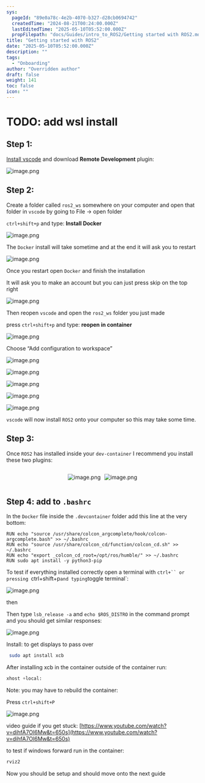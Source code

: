 ```yaml
---
sys:
  pageId: "89e0a78c-4e2b-4070-b327-d28cb0694742"
  createdTime: "2024-08-21T00:24:00.000Z"
  lastEditedTime: "2025-05-10T05:52:00.000Z"
  propFilepath: "docs/Guides/intro_to_ROS2/Getting started with ROS2.md"
title: "Getting started with ROS2"
date: "2025-05-10T05:52:00.000Z"
description: ""
tags:
  - "Onboarding"
author: "Overridden author"
draft: false
weight: 141
toc: false
icon: ""
---
```


# TODO: add wsl install

## Step 1:

[Install vscode](https://code.visualstudio.com/download) and download **Remote Development** plugin:

![image.png](https://prod-files-secure.s3.us-west-2.amazonaws.com/d518164a-d88e-44d1-a4ee-3adb3bd8bce0/efb52993-1881-4a40-b95e-6f020334f022/image.png?X-Amz-Algorithm=AWS4-HMAC-SHA256&X-Amz-Content-Sha256=UNSIGNED-PAYLOAD&X-Amz-Credential=ASIAZI2LB466Y4TYRVOL%2F20250523%2Fus-west-2%2Fs3%2Faws4_request&X-Amz-Date=20250523T022738Z&X-Amz-Expires=3600&X-Amz-Security-Token=IQoJb3JpZ2luX2VjECoaCXVzLXdlc3QtMiJGMEQCIBUh1lVtHO%2BO6EbuU15HCUQoPMwLY7XUqLrnAqDVOcYnAiAZd6BLErdRr4iYRGbNTw3CGYeoMPez9kO07DHlVOWhCiqIBAjj%2F%2F%2F%2F%2F%2F%2F%2F%2F%2F8BEAAaDDYzNzQyMzE4MzgwNSIMowSEtHdw5B3iXFA5KtwDLaBHwXWLhaEpEiQMBUgagqB%2BsvLdyX0Wi7Oh7XhVy5K7ECGoaFblL9hD1yAJfGND5C9ckDB8CaV2%2BnPb20Yt8l9IyolSOAJjaP84A%2F4dVbBz1kpY%2FZJVEUuFYb4d5q%2F%2BxVlcAHGhnXQGSCljVKDHNG%2FMoBQFQIxse%2BH25nDPZcb6epAo6pK4wLJ91kvsjtA0cOnhQxFwWUnyCMHQaGfTAxfQg6TsFT30r4udVSRowUGsIGWWZ5p6PUiE6ex3%2FjJ59AmbUsSOmPd0BlV7gX%2BLzN%2Fxe52AS6N6dxKjM%2BlzAUnEOahyB5svRXdrqcJllLWF692OshgYdlovRvCP5TUypMAEOwfdcM2aOAynGLMV1qyA%2BbVwGHh6cc5d5qMEECWKpn7%2BayPBI%2F6aCzlL3gD8k1K1UxHdvpFZuecmn%2Bob6aCRawgJo4FLZ%2BPt4bGJZ7jVIKqeEBipLZoXWebjtuX5NEmd7LVEOyRHRjwQ4a3%2FcW0S37u6SCY5iZMoDxphQCWrEZIDSrIMAmU%2F9mSpD9%2F4nwlawfdMpOIozKYn4t4TZ9HqZhUIT2HFCUIQN9E6FkNyMH6sGatvI%2FK1BlsYJSb1nV%2FlizoTH5j57pBYkIwhrd4yNXT4Zb50ppo45Dsw06e%2FwQY6pgE2rITxT8ftZfRIIYU6eWdsEcLsICeAS6QU5LWGGGZCB4NpjKEta0ggCBJuWEQYSrDEn21Jh9VNjYCp59tcMjEpQXjckq2yMHeCmFHfux2%2Fh8%2BBzOCdTSjuGOzioR597kGMt66b5DidnNTn5vZHFvUN95pp2HMg4wgb2%2FoxQJbBUc8rBqYZJQXhq7W4S8%2BaPUGKAuNjtwsSjEnbFbuApx%2FCK4XtBhHB&X-Amz-Signature=a742c1451bbd17ac5fa5f035c25c53ddc1f71421cc75623e3d8a5450aba1873b&X-Amz-SignedHeaders=host&x-id=GetObject)

## Step 2:

Create a folder called `ros2_ws` somewhere on your computer and open that folder in `vscode` by going to File → open folder 

`ctrl+shift+p` and type: **Install Docker**

![image.png](https://prod-files-secure.s3.us-west-2.amazonaws.com/d518164a-d88e-44d1-a4ee-3adb3bd8bce0/2269dc0e-1cd5-47ff-bceb-c04ad9b2eab0/image.png?X-Amz-Algorithm=AWS4-HMAC-SHA256&X-Amz-Content-Sha256=UNSIGNED-PAYLOAD&X-Amz-Credential=ASIAZI2LB466Y4TYRVOL%2F20250523%2Fus-west-2%2Fs3%2Faws4_request&X-Amz-Date=20250523T022738Z&X-Amz-Expires=3600&X-Amz-Security-Token=IQoJb3JpZ2luX2VjECoaCXVzLXdlc3QtMiJGMEQCIBUh1lVtHO%2BO6EbuU15HCUQoPMwLY7XUqLrnAqDVOcYnAiAZd6BLErdRr4iYRGbNTw3CGYeoMPez9kO07DHlVOWhCiqIBAjj%2F%2F%2F%2F%2F%2F%2F%2F%2F%2F8BEAAaDDYzNzQyMzE4MzgwNSIMowSEtHdw5B3iXFA5KtwDLaBHwXWLhaEpEiQMBUgagqB%2BsvLdyX0Wi7Oh7XhVy5K7ECGoaFblL9hD1yAJfGND5C9ckDB8CaV2%2BnPb20Yt8l9IyolSOAJjaP84A%2F4dVbBz1kpY%2FZJVEUuFYb4d5q%2F%2BxVlcAHGhnXQGSCljVKDHNG%2FMoBQFQIxse%2BH25nDPZcb6epAo6pK4wLJ91kvsjtA0cOnhQxFwWUnyCMHQaGfTAxfQg6TsFT30r4udVSRowUGsIGWWZ5p6PUiE6ex3%2FjJ59AmbUsSOmPd0BlV7gX%2BLzN%2Fxe52AS6N6dxKjM%2BlzAUnEOahyB5svRXdrqcJllLWF692OshgYdlovRvCP5TUypMAEOwfdcM2aOAynGLMV1qyA%2BbVwGHh6cc5d5qMEECWKpn7%2BayPBI%2F6aCzlL3gD8k1K1UxHdvpFZuecmn%2Bob6aCRawgJo4FLZ%2BPt4bGJZ7jVIKqeEBipLZoXWebjtuX5NEmd7LVEOyRHRjwQ4a3%2FcW0S37u6SCY5iZMoDxphQCWrEZIDSrIMAmU%2F9mSpD9%2F4nwlawfdMpOIozKYn4t4TZ9HqZhUIT2HFCUIQN9E6FkNyMH6sGatvI%2FK1BlsYJSb1nV%2FlizoTH5j57pBYkIwhrd4yNXT4Zb50ppo45Dsw06e%2FwQY6pgE2rITxT8ftZfRIIYU6eWdsEcLsICeAS6QU5LWGGGZCB4NpjKEta0ggCBJuWEQYSrDEn21Jh9VNjYCp59tcMjEpQXjckq2yMHeCmFHfux2%2Fh8%2BBzOCdTSjuGOzioR597kGMt66b5DidnNTn5vZHFvUN95pp2HMg4wgb2%2FoxQJbBUc8rBqYZJQXhq7W4S8%2BaPUGKAuNjtwsSjEnbFbuApx%2FCK4XtBhHB&X-Amz-Signature=027b75d3af9baae6be523168e2983c2f05b5b4b703ac7f0093b048d4ef21dffc&X-Amz-SignedHeaders=host&x-id=GetObject)

The `Docker` install will take sometime and at the end it will ask you to restart

![image.png](https://prod-files-secure.s3.us-west-2.amazonaws.com/d518164a-d88e-44d1-a4ee-3adb3bd8bce0/ed233f78-be33-4b1f-b89c-9c346c0e961e/image.png?X-Amz-Algorithm=AWS4-HMAC-SHA256&X-Amz-Content-Sha256=UNSIGNED-PAYLOAD&X-Amz-Credential=ASIAZI2LB466Y4TYRVOL%2F20250523%2Fus-west-2%2Fs3%2Faws4_request&X-Amz-Date=20250523T022738Z&X-Amz-Expires=3600&X-Amz-Security-Token=IQoJb3JpZ2luX2VjECoaCXVzLXdlc3QtMiJGMEQCIBUh1lVtHO%2BO6EbuU15HCUQoPMwLY7XUqLrnAqDVOcYnAiAZd6BLErdRr4iYRGbNTw3CGYeoMPez9kO07DHlVOWhCiqIBAjj%2F%2F%2F%2F%2F%2F%2F%2F%2F%2F8BEAAaDDYzNzQyMzE4MzgwNSIMowSEtHdw5B3iXFA5KtwDLaBHwXWLhaEpEiQMBUgagqB%2BsvLdyX0Wi7Oh7XhVy5K7ECGoaFblL9hD1yAJfGND5C9ckDB8CaV2%2BnPb20Yt8l9IyolSOAJjaP84A%2F4dVbBz1kpY%2FZJVEUuFYb4d5q%2F%2BxVlcAHGhnXQGSCljVKDHNG%2FMoBQFQIxse%2BH25nDPZcb6epAo6pK4wLJ91kvsjtA0cOnhQxFwWUnyCMHQaGfTAxfQg6TsFT30r4udVSRowUGsIGWWZ5p6PUiE6ex3%2FjJ59AmbUsSOmPd0BlV7gX%2BLzN%2Fxe52AS6N6dxKjM%2BlzAUnEOahyB5svRXdrqcJllLWF692OshgYdlovRvCP5TUypMAEOwfdcM2aOAynGLMV1qyA%2BbVwGHh6cc5d5qMEECWKpn7%2BayPBI%2F6aCzlL3gD8k1K1UxHdvpFZuecmn%2Bob6aCRawgJo4FLZ%2BPt4bGJZ7jVIKqeEBipLZoXWebjtuX5NEmd7LVEOyRHRjwQ4a3%2FcW0S37u6SCY5iZMoDxphQCWrEZIDSrIMAmU%2F9mSpD9%2F4nwlawfdMpOIozKYn4t4TZ9HqZhUIT2HFCUIQN9E6FkNyMH6sGatvI%2FK1BlsYJSb1nV%2FlizoTH5j57pBYkIwhrd4yNXT4Zb50ppo45Dsw06e%2FwQY6pgE2rITxT8ftZfRIIYU6eWdsEcLsICeAS6QU5LWGGGZCB4NpjKEta0ggCBJuWEQYSrDEn21Jh9VNjYCp59tcMjEpQXjckq2yMHeCmFHfux2%2Fh8%2BBzOCdTSjuGOzioR597kGMt66b5DidnNTn5vZHFvUN95pp2HMg4wgb2%2FoxQJbBUc8rBqYZJQXhq7W4S8%2BaPUGKAuNjtwsSjEnbFbuApx%2FCK4XtBhHB&X-Amz-Signature=8dc248d3be2950e0209d0b2dd48ad167db4a7c9dca4617040e32e3dc064c84c6&X-Amz-SignedHeaders=host&x-id=GetObject)

Once you restart open `Docker` and finish the installation

It will ask you to make an account but you can just press skip on the top right

![image.png](https://prod-files-secure.s3.us-west-2.amazonaws.com/d518164a-d88e-44d1-a4ee-3adb3bd8bce0/21010ad9-1659-4fd9-9f59-9932a09b2a3d/image.png?X-Amz-Algorithm=AWS4-HMAC-SHA256&X-Amz-Content-Sha256=UNSIGNED-PAYLOAD&X-Amz-Credential=ASIAZI2LB466Y4TYRVOL%2F20250523%2Fus-west-2%2Fs3%2Faws4_request&X-Amz-Date=20250523T022738Z&X-Amz-Expires=3600&X-Amz-Security-Token=IQoJb3JpZ2luX2VjECoaCXVzLXdlc3QtMiJGMEQCIBUh1lVtHO%2BO6EbuU15HCUQoPMwLY7XUqLrnAqDVOcYnAiAZd6BLErdRr4iYRGbNTw3CGYeoMPez9kO07DHlVOWhCiqIBAjj%2F%2F%2F%2F%2F%2F%2F%2F%2F%2F8BEAAaDDYzNzQyMzE4MzgwNSIMowSEtHdw5B3iXFA5KtwDLaBHwXWLhaEpEiQMBUgagqB%2BsvLdyX0Wi7Oh7XhVy5K7ECGoaFblL9hD1yAJfGND5C9ckDB8CaV2%2BnPb20Yt8l9IyolSOAJjaP84A%2F4dVbBz1kpY%2FZJVEUuFYb4d5q%2F%2BxVlcAHGhnXQGSCljVKDHNG%2FMoBQFQIxse%2BH25nDPZcb6epAo6pK4wLJ91kvsjtA0cOnhQxFwWUnyCMHQaGfTAxfQg6TsFT30r4udVSRowUGsIGWWZ5p6PUiE6ex3%2FjJ59AmbUsSOmPd0BlV7gX%2BLzN%2Fxe52AS6N6dxKjM%2BlzAUnEOahyB5svRXdrqcJllLWF692OshgYdlovRvCP5TUypMAEOwfdcM2aOAynGLMV1qyA%2BbVwGHh6cc5d5qMEECWKpn7%2BayPBI%2F6aCzlL3gD8k1K1UxHdvpFZuecmn%2Bob6aCRawgJo4FLZ%2BPt4bGJZ7jVIKqeEBipLZoXWebjtuX5NEmd7LVEOyRHRjwQ4a3%2FcW0S37u6SCY5iZMoDxphQCWrEZIDSrIMAmU%2F9mSpD9%2F4nwlawfdMpOIozKYn4t4TZ9HqZhUIT2HFCUIQN9E6FkNyMH6sGatvI%2FK1BlsYJSb1nV%2FlizoTH5j57pBYkIwhrd4yNXT4Zb50ppo45Dsw06e%2FwQY6pgE2rITxT8ftZfRIIYU6eWdsEcLsICeAS6QU5LWGGGZCB4NpjKEta0ggCBJuWEQYSrDEn21Jh9VNjYCp59tcMjEpQXjckq2yMHeCmFHfux2%2Fh8%2BBzOCdTSjuGOzioR597kGMt66b5DidnNTn5vZHFvUN95pp2HMg4wgb2%2FoxQJbBUc8rBqYZJQXhq7W4S8%2BaPUGKAuNjtwsSjEnbFbuApx%2FCK4XtBhHB&X-Amz-Signature=3ae8ff2862a2eda5d176bf0e4efc043ad93cc7956f9f84147037b4672156f280&X-Amz-SignedHeaders=host&x-id=GetObject)

Then reopen `vscode` and open the `ros2_ws` folder you just made

press `ctrl+shift+p` and type: **reopen in container**

![image.png](https://prod-files-secure.s3.us-west-2.amazonaws.com/d518164a-d88e-44d1-a4ee-3adb3bd8bce0/4e93b8c2-41ad-488c-8095-c74205196118/image.png?X-Amz-Algorithm=AWS4-HMAC-SHA256&X-Amz-Content-Sha256=UNSIGNED-PAYLOAD&X-Amz-Credential=ASIAZI2LB466Y4TYRVOL%2F20250523%2Fus-west-2%2Fs3%2Faws4_request&X-Amz-Date=20250523T022738Z&X-Amz-Expires=3600&X-Amz-Security-Token=IQoJb3JpZ2luX2VjECoaCXVzLXdlc3QtMiJGMEQCIBUh1lVtHO%2BO6EbuU15HCUQoPMwLY7XUqLrnAqDVOcYnAiAZd6BLErdRr4iYRGbNTw3CGYeoMPez9kO07DHlVOWhCiqIBAjj%2F%2F%2F%2F%2F%2F%2F%2F%2F%2F8BEAAaDDYzNzQyMzE4MzgwNSIMowSEtHdw5B3iXFA5KtwDLaBHwXWLhaEpEiQMBUgagqB%2BsvLdyX0Wi7Oh7XhVy5K7ECGoaFblL9hD1yAJfGND5C9ckDB8CaV2%2BnPb20Yt8l9IyolSOAJjaP84A%2F4dVbBz1kpY%2FZJVEUuFYb4d5q%2F%2BxVlcAHGhnXQGSCljVKDHNG%2FMoBQFQIxse%2BH25nDPZcb6epAo6pK4wLJ91kvsjtA0cOnhQxFwWUnyCMHQaGfTAxfQg6TsFT30r4udVSRowUGsIGWWZ5p6PUiE6ex3%2FjJ59AmbUsSOmPd0BlV7gX%2BLzN%2Fxe52AS6N6dxKjM%2BlzAUnEOahyB5svRXdrqcJllLWF692OshgYdlovRvCP5TUypMAEOwfdcM2aOAynGLMV1qyA%2BbVwGHh6cc5d5qMEECWKpn7%2BayPBI%2F6aCzlL3gD8k1K1UxHdvpFZuecmn%2Bob6aCRawgJo4FLZ%2BPt4bGJZ7jVIKqeEBipLZoXWebjtuX5NEmd7LVEOyRHRjwQ4a3%2FcW0S37u6SCY5iZMoDxphQCWrEZIDSrIMAmU%2F9mSpD9%2F4nwlawfdMpOIozKYn4t4TZ9HqZhUIT2HFCUIQN9E6FkNyMH6sGatvI%2FK1BlsYJSb1nV%2FlizoTH5j57pBYkIwhrd4yNXT4Zb50ppo45Dsw06e%2FwQY6pgE2rITxT8ftZfRIIYU6eWdsEcLsICeAS6QU5LWGGGZCB4NpjKEta0ggCBJuWEQYSrDEn21Jh9VNjYCp59tcMjEpQXjckq2yMHeCmFHfux2%2Fh8%2BBzOCdTSjuGOzioR597kGMt66b5DidnNTn5vZHFvUN95pp2HMg4wgb2%2FoxQJbBUc8rBqYZJQXhq7W4S8%2BaPUGKAuNjtwsSjEnbFbuApx%2FCK4XtBhHB&X-Amz-Signature=4d6ccaeb19dba709386809e83cfbe30bd334e5b9e33f7555606b07e1d99c02fc&X-Amz-SignedHeaders=host&x-id=GetObject)

Choose “Add configuration to workspace”

![image.png](https://prod-files-secure.s3.us-west-2.amazonaws.com/d518164a-d88e-44d1-a4ee-3adb3bd8bce0/9560b282-5060-4989-ba37-97e7b2c22476/image.png?X-Amz-Algorithm=AWS4-HMAC-SHA256&X-Amz-Content-Sha256=UNSIGNED-PAYLOAD&X-Amz-Credential=ASIAZI2LB466Y4TYRVOL%2F20250523%2Fus-west-2%2Fs3%2Faws4_request&X-Amz-Date=20250523T022738Z&X-Amz-Expires=3600&X-Amz-Security-Token=IQoJb3JpZ2luX2VjECoaCXVzLXdlc3QtMiJGMEQCIBUh1lVtHO%2BO6EbuU15HCUQoPMwLY7XUqLrnAqDVOcYnAiAZd6BLErdRr4iYRGbNTw3CGYeoMPez9kO07DHlVOWhCiqIBAjj%2F%2F%2F%2F%2F%2F%2F%2F%2F%2F8BEAAaDDYzNzQyMzE4MzgwNSIMowSEtHdw5B3iXFA5KtwDLaBHwXWLhaEpEiQMBUgagqB%2BsvLdyX0Wi7Oh7XhVy5K7ECGoaFblL9hD1yAJfGND5C9ckDB8CaV2%2BnPb20Yt8l9IyolSOAJjaP84A%2F4dVbBz1kpY%2FZJVEUuFYb4d5q%2F%2BxVlcAHGhnXQGSCljVKDHNG%2FMoBQFQIxse%2BH25nDPZcb6epAo6pK4wLJ91kvsjtA0cOnhQxFwWUnyCMHQaGfTAxfQg6TsFT30r4udVSRowUGsIGWWZ5p6PUiE6ex3%2FjJ59AmbUsSOmPd0BlV7gX%2BLzN%2Fxe52AS6N6dxKjM%2BlzAUnEOahyB5svRXdrqcJllLWF692OshgYdlovRvCP5TUypMAEOwfdcM2aOAynGLMV1qyA%2BbVwGHh6cc5d5qMEECWKpn7%2BayPBI%2F6aCzlL3gD8k1K1UxHdvpFZuecmn%2Bob6aCRawgJo4FLZ%2BPt4bGJZ7jVIKqeEBipLZoXWebjtuX5NEmd7LVEOyRHRjwQ4a3%2FcW0S37u6SCY5iZMoDxphQCWrEZIDSrIMAmU%2F9mSpD9%2F4nwlawfdMpOIozKYn4t4TZ9HqZhUIT2HFCUIQN9E6FkNyMH6sGatvI%2FK1BlsYJSb1nV%2FlizoTH5j57pBYkIwhrd4yNXT4Zb50ppo45Dsw06e%2FwQY6pgE2rITxT8ftZfRIIYU6eWdsEcLsICeAS6QU5LWGGGZCB4NpjKEta0ggCBJuWEQYSrDEn21Jh9VNjYCp59tcMjEpQXjckq2yMHeCmFHfux2%2Fh8%2BBzOCdTSjuGOzioR597kGMt66b5DidnNTn5vZHFvUN95pp2HMg4wgb2%2FoxQJbBUc8rBqYZJQXhq7W4S8%2BaPUGKAuNjtwsSjEnbFbuApx%2FCK4XtBhHB&X-Amz-Signature=fbc3017a1192f1edafd334de841933766239e4d48f08b93e073ede8baed2e349&X-Amz-SignedHeaders=host&x-id=GetObject)

![image.png](https://prod-files-secure.s3.us-west-2.amazonaws.com/d518164a-d88e-44d1-a4ee-3adb3bd8bce0/2ee63f81-886b-48e8-a553-dc6e5eac99e4/image.png?X-Amz-Algorithm=AWS4-HMAC-SHA256&X-Amz-Content-Sha256=UNSIGNED-PAYLOAD&X-Amz-Credential=ASIAZI2LB466Y4TYRVOL%2F20250523%2Fus-west-2%2Fs3%2Faws4_request&X-Amz-Date=20250523T022738Z&X-Amz-Expires=3600&X-Amz-Security-Token=IQoJb3JpZ2luX2VjECoaCXVzLXdlc3QtMiJGMEQCIBUh1lVtHO%2BO6EbuU15HCUQoPMwLY7XUqLrnAqDVOcYnAiAZd6BLErdRr4iYRGbNTw3CGYeoMPez9kO07DHlVOWhCiqIBAjj%2F%2F%2F%2F%2F%2F%2F%2F%2F%2F8BEAAaDDYzNzQyMzE4MzgwNSIMowSEtHdw5B3iXFA5KtwDLaBHwXWLhaEpEiQMBUgagqB%2BsvLdyX0Wi7Oh7XhVy5K7ECGoaFblL9hD1yAJfGND5C9ckDB8CaV2%2BnPb20Yt8l9IyolSOAJjaP84A%2F4dVbBz1kpY%2FZJVEUuFYb4d5q%2F%2BxVlcAHGhnXQGSCljVKDHNG%2FMoBQFQIxse%2BH25nDPZcb6epAo6pK4wLJ91kvsjtA0cOnhQxFwWUnyCMHQaGfTAxfQg6TsFT30r4udVSRowUGsIGWWZ5p6PUiE6ex3%2FjJ59AmbUsSOmPd0BlV7gX%2BLzN%2Fxe52AS6N6dxKjM%2BlzAUnEOahyB5svRXdrqcJllLWF692OshgYdlovRvCP5TUypMAEOwfdcM2aOAynGLMV1qyA%2BbVwGHh6cc5d5qMEECWKpn7%2BayPBI%2F6aCzlL3gD8k1K1UxHdvpFZuecmn%2Bob6aCRawgJo4FLZ%2BPt4bGJZ7jVIKqeEBipLZoXWebjtuX5NEmd7LVEOyRHRjwQ4a3%2FcW0S37u6SCY5iZMoDxphQCWrEZIDSrIMAmU%2F9mSpD9%2F4nwlawfdMpOIozKYn4t4TZ9HqZhUIT2HFCUIQN9E6FkNyMH6sGatvI%2FK1BlsYJSb1nV%2FlizoTH5j57pBYkIwhrd4yNXT4Zb50ppo45Dsw06e%2FwQY6pgE2rITxT8ftZfRIIYU6eWdsEcLsICeAS6QU5LWGGGZCB4NpjKEta0ggCBJuWEQYSrDEn21Jh9VNjYCp59tcMjEpQXjckq2yMHeCmFHfux2%2Fh8%2BBzOCdTSjuGOzioR597kGMt66b5DidnNTn5vZHFvUN95pp2HMg4wgb2%2FoxQJbBUc8rBqYZJQXhq7W4S8%2BaPUGKAuNjtwsSjEnbFbuApx%2FCK4XtBhHB&X-Amz-Signature=e04e5e8a04e4cb8a99955db3defcba035f618312fec44690c7c045cfa7b3baab&X-Amz-SignedHeaders=host&x-id=GetObject)

![image.png](https://prod-files-secure.s3.us-west-2.amazonaws.com/d518164a-d88e-44d1-a4ee-3adb3bd8bce0/ae1580b2-b048-407e-aed9-b584224a7a04/image.png?X-Amz-Algorithm=AWS4-HMAC-SHA256&X-Amz-Content-Sha256=UNSIGNED-PAYLOAD&X-Amz-Credential=ASIAZI2LB466Y4TYRVOL%2F20250523%2Fus-west-2%2Fs3%2Faws4_request&X-Amz-Date=20250523T022738Z&X-Amz-Expires=3600&X-Amz-Security-Token=IQoJb3JpZ2luX2VjECoaCXVzLXdlc3QtMiJGMEQCIBUh1lVtHO%2BO6EbuU15HCUQoPMwLY7XUqLrnAqDVOcYnAiAZd6BLErdRr4iYRGbNTw3CGYeoMPez9kO07DHlVOWhCiqIBAjj%2F%2F%2F%2F%2F%2F%2F%2F%2F%2F8BEAAaDDYzNzQyMzE4MzgwNSIMowSEtHdw5B3iXFA5KtwDLaBHwXWLhaEpEiQMBUgagqB%2BsvLdyX0Wi7Oh7XhVy5K7ECGoaFblL9hD1yAJfGND5C9ckDB8CaV2%2BnPb20Yt8l9IyolSOAJjaP84A%2F4dVbBz1kpY%2FZJVEUuFYb4d5q%2F%2BxVlcAHGhnXQGSCljVKDHNG%2FMoBQFQIxse%2BH25nDPZcb6epAo6pK4wLJ91kvsjtA0cOnhQxFwWUnyCMHQaGfTAxfQg6TsFT30r4udVSRowUGsIGWWZ5p6PUiE6ex3%2FjJ59AmbUsSOmPd0BlV7gX%2BLzN%2Fxe52AS6N6dxKjM%2BlzAUnEOahyB5svRXdrqcJllLWF692OshgYdlovRvCP5TUypMAEOwfdcM2aOAynGLMV1qyA%2BbVwGHh6cc5d5qMEECWKpn7%2BayPBI%2F6aCzlL3gD8k1K1UxHdvpFZuecmn%2Bob6aCRawgJo4FLZ%2BPt4bGJZ7jVIKqeEBipLZoXWebjtuX5NEmd7LVEOyRHRjwQ4a3%2FcW0S37u6SCY5iZMoDxphQCWrEZIDSrIMAmU%2F9mSpD9%2F4nwlawfdMpOIozKYn4t4TZ9HqZhUIT2HFCUIQN9E6FkNyMH6sGatvI%2FK1BlsYJSb1nV%2FlizoTH5j57pBYkIwhrd4yNXT4Zb50ppo45Dsw06e%2FwQY6pgE2rITxT8ftZfRIIYU6eWdsEcLsICeAS6QU5LWGGGZCB4NpjKEta0ggCBJuWEQYSrDEn21Jh9VNjYCp59tcMjEpQXjckq2yMHeCmFHfux2%2Fh8%2BBzOCdTSjuGOzioR597kGMt66b5DidnNTn5vZHFvUN95pp2HMg4wgb2%2FoxQJbBUc8rBqYZJQXhq7W4S8%2BaPUGKAuNjtwsSjEnbFbuApx%2FCK4XtBhHB&X-Amz-Signature=3f8b770d007cd61eeae0dd353246094df0799d38b2673236920db2e6d1319425&X-Amz-SignedHeaders=host&x-id=GetObject)

![image.png](https://prod-files-secure.s3.us-west-2.amazonaws.com/d518164a-d88e-44d1-a4ee-3adb3bd8bce0/53255b28-f75e-430f-b9e3-c0ac8577e42b/image.png?X-Amz-Algorithm=AWS4-HMAC-SHA256&X-Amz-Content-Sha256=UNSIGNED-PAYLOAD&X-Amz-Credential=ASIAZI2LB466Y4TYRVOL%2F20250523%2Fus-west-2%2Fs3%2Faws4_request&X-Amz-Date=20250523T022738Z&X-Amz-Expires=3600&X-Amz-Security-Token=IQoJb3JpZ2luX2VjECoaCXVzLXdlc3QtMiJGMEQCIBUh1lVtHO%2BO6EbuU15HCUQoPMwLY7XUqLrnAqDVOcYnAiAZd6BLErdRr4iYRGbNTw3CGYeoMPez9kO07DHlVOWhCiqIBAjj%2F%2F%2F%2F%2F%2F%2F%2F%2F%2F8BEAAaDDYzNzQyMzE4MzgwNSIMowSEtHdw5B3iXFA5KtwDLaBHwXWLhaEpEiQMBUgagqB%2BsvLdyX0Wi7Oh7XhVy5K7ECGoaFblL9hD1yAJfGND5C9ckDB8CaV2%2BnPb20Yt8l9IyolSOAJjaP84A%2F4dVbBz1kpY%2FZJVEUuFYb4d5q%2F%2BxVlcAHGhnXQGSCljVKDHNG%2FMoBQFQIxse%2BH25nDPZcb6epAo6pK4wLJ91kvsjtA0cOnhQxFwWUnyCMHQaGfTAxfQg6TsFT30r4udVSRowUGsIGWWZ5p6PUiE6ex3%2FjJ59AmbUsSOmPd0BlV7gX%2BLzN%2Fxe52AS6N6dxKjM%2BlzAUnEOahyB5svRXdrqcJllLWF692OshgYdlovRvCP5TUypMAEOwfdcM2aOAynGLMV1qyA%2BbVwGHh6cc5d5qMEECWKpn7%2BayPBI%2F6aCzlL3gD8k1K1UxHdvpFZuecmn%2Bob6aCRawgJo4FLZ%2BPt4bGJZ7jVIKqeEBipLZoXWebjtuX5NEmd7LVEOyRHRjwQ4a3%2FcW0S37u6SCY5iZMoDxphQCWrEZIDSrIMAmU%2F9mSpD9%2F4nwlawfdMpOIozKYn4t4TZ9HqZhUIT2HFCUIQN9E6FkNyMH6sGatvI%2FK1BlsYJSb1nV%2FlizoTH5j57pBYkIwhrd4yNXT4Zb50ppo45Dsw06e%2FwQY6pgE2rITxT8ftZfRIIYU6eWdsEcLsICeAS6QU5LWGGGZCB4NpjKEta0ggCBJuWEQYSrDEn21Jh9VNjYCp59tcMjEpQXjckq2yMHeCmFHfux2%2Fh8%2BBzOCdTSjuGOzioR597kGMt66b5DidnNTn5vZHFvUN95pp2HMg4wgb2%2FoxQJbBUc8rBqYZJQXhq7W4S8%2BaPUGKAuNjtwsSjEnbFbuApx%2FCK4XtBhHB&X-Amz-Signature=19352b011b3e10704543e45b420287aa06f2beeab9010894d5b0ce9d63ea8480&X-Amz-SignedHeaders=host&x-id=GetObject)

![image.png](https://prod-files-secure.s3.us-west-2.amazonaws.com/d518164a-d88e-44d1-a4ee-3adb3bd8bce0/7c562767-5af9-4ffb-97d1-327bcdf4ee00/image.png?X-Amz-Algorithm=AWS4-HMAC-SHA256&X-Amz-Content-Sha256=UNSIGNED-PAYLOAD&X-Amz-Credential=ASIAZI2LB466Y4TYRVOL%2F20250523%2Fus-west-2%2Fs3%2Faws4_request&X-Amz-Date=20250523T022738Z&X-Amz-Expires=3600&X-Amz-Security-Token=IQoJb3JpZ2luX2VjECoaCXVzLXdlc3QtMiJGMEQCIBUh1lVtHO%2BO6EbuU15HCUQoPMwLY7XUqLrnAqDVOcYnAiAZd6BLErdRr4iYRGbNTw3CGYeoMPez9kO07DHlVOWhCiqIBAjj%2F%2F%2F%2F%2F%2F%2F%2F%2F%2F8BEAAaDDYzNzQyMzE4MzgwNSIMowSEtHdw5B3iXFA5KtwDLaBHwXWLhaEpEiQMBUgagqB%2BsvLdyX0Wi7Oh7XhVy5K7ECGoaFblL9hD1yAJfGND5C9ckDB8CaV2%2BnPb20Yt8l9IyolSOAJjaP84A%2F4dVbBz1kpY%2FZJVEUuFYb4d5q%2F%2BxVlcAHGhnXQGSCljVKDHNG%2FMoBQFQIxse%2BH25nDPZcb6epAo6pK4wLJ91kvsjtA0cOnhQxFwWUnyCMHQaGfTAxfQg6TsFT30r4udVSRowUGsIGWWZ5p6PUiE6ex3%2FjJ59AmbUsSOmPd0BlV7gX%2BLzN%2Fxe52AS6N6dxKjM%2BlzAUnEOahyB5svRXdrqcJllLWF692OshgYdlovRvCP5TUypMAEOwfdcM2aOAynGLMV1qyA%2BbVwGHh6cc5d5qMEECWKpn7%2BayPBI%2F6aCzlL3gD8k1K1UxHdvpFZuecmn%2Bob6aCRawgJo4FLZ%2BPt4bGJZ7jVIKqeEBipLZoXWebjtuX5NEmd7LVEOyRHRjwQ4a3%2FcW0S37u6SCY5iZMoDxphQCWrEZIDSrIMAmU%2F9mSpD9%2F4nwlawfdMpOIozKYn4t4TZ9HqZhUIT2HFCUIQN9E6FkNyMH6sGatvI%2FK1BlsYJSb1nV%2FlizoTH5j57pBYkIwhrd4yNXT4Zb50ppo45Dsw06e%2FwQY6pgE2rITxT8ftZfRIIYU6eWdsEcLsICeAS6QU5LWGGGZCB4NpjKEta0ggCBJuWEQYSrDEn21Jh9VNjYCp59tcMjEpQXjckq2yMHeCmFHfux2%2Fh8%2BBzOCdTSjuGOzioR597kGMt66b5DidnNTn5vZHFvUN95pp2HMg4wgb2%2FoxQJbBUc8rBqYZJQXhq7W4S8%2BaPUGKAuNjtwsSjEnbFbuApx%2FCK4XtBhHB&X-Amz-Signature=997088eb042d55f1a4563cf80e35ae6671c171d57b5321bdb43689d03888d3e1&X-Amz-SignedHeaders=host&x-id=GetObject)

`vscode` will now install `ROS2` onto your computer so this may take some time.

## Step 3:

Once `ROS2` has installed inside your `dev-container` I recommend you install these two plugins:

<div style="display: flex;flex-direction: row; column-gap:10px; max-width: 630px;justify-content: center;">
<div>

![image.png](https://prod-files-secure.s3.us-west-2.amazonaws.com/d518164a-d88e-44d1-a4ee-3adb3bd8bce0/3fc3d550-5a54-4ba1-ba6b-faa01cdb7369/image.png?X-Amz-Algorithm=AWS4-HMAC-SHA256&X-Amz-Content-Sha256=UNSIGNED-PAYLOAD&X-Amz-Credential=ASIAZI2LB4662D6DWXL2%2F20250523%2Fus-west-2%2Fs3%2Faws4_request&X-Amz-Date=20250523T022742Z&X-Amz-Expires=3600&X-Amz-Security-Token=IQoJb3JpZ2luX2VjECoaCXVzLXdlc3QtMiJIMEYCIQDnfcoLmguAqXPjFfTzdxMNFWMSFL8N8bGtdM%2BjqOulPgIhAJDQM69kIhsHkFoagTUjXwFmPdJchmjGaCpkcBPnAL7LKogECOP%2F%2F%2F%2F%2F%2F%2F%2F%2F%2FwEQABoMNjM3NDIzMTgzODA1IgyYMWRd4e47665GYdoq3AMgUVEVSJXbbygBvSKjJQTtSRRmvGYJ06HJrDmpFk7Vv2Ca%2FluCttnY%2FY8BJ1MXqEZ7JNESyU9jauu61WuhWoJcIn12B%2BEEmkwHUtlkMPbmZvFKpaefx0fl8ZsH%2BgF6jzORMmJ3AK9UUvHWZPmabP6G9fBn9X0kaeFoitq4xwFFGA5%2F5eRtYoklUBZqz74NLgnR73LNZaJzlwQWdgUlqwHhvU6Fh81i8d2YY64BVobHdxROUJp9ZNg7TvEAV7LfuLUpcqCEBIVw1FNThpSwJtBT4ePosgKZkNYXcdzDkWRbbHxhNVtoR3eqdpURysuUwk%2BV217pLoXgoDOrzOPhMm17h2ojZgEgDPJhgWcZGKRWbWoXxuPNVZMGrD5ZlXe7qWYOI0CrhkfxIdgW%2FXktIIV0zug%2BwcMITMRNy4MQj6ByYAZuFsP15XQSpRrSwaYnoG6MSTfBAM5qcnaLW3A7pkpZGm3ccHWrPK%2FqOzTabg8pYd%2FaWoGi4IAi5r8rcOzEaCTt5hx5ohE%2BnCVIGnySKmlzd4cBwf4oOV60SdthbWT%2BktxBa9UfvXHGcdorcX971xA4nKL%2BRHorPPCKg2SVG3KvGL6eFcvw%2FPHYyGGQ6Zvdfdc9iBaEFgyHyae1KTD7p7%2FBBjqkAXomhy8BN5W%2B3sNjJTmlx%2FkTDyxIhc4llMCJUjb%2Blfr82Tsgsgt%2FUKZycy9DpSsMU%2Faf%2BePU0ODRZ%2FWO9JuQjICvIEYEU3G8rQg%2Bt%2BiPdvasGZ%2FYPJa%2FFaUWckZGSTwkeDzvBFxDJpAhi6YFVVPnz2ozNittHkTWMSeqPJ7GG4MEFYMK7JalzyvAoXKh076BFO3Nyrh6gBFLR0yeJgsk0LtT%2FQ0H&X-Amz-Signature=c07d38f9e121fbada7e1431e2c024924b8ca1aeb728ec5ef3921d8e1940fec6b&X-Amz-SignedHeaders=host&x-id=GetObject)

</div>
<div>

![image.png](https://prod-files-secure.s3.us-west-2.amazonaws.com/d518164a-d88e-44d1-a4ee-3adb3bd8bce0/d994cc66-13c2-4093-a5a3-f84cf4601a82/image.png?X-Amz-Algorithm=AWS4-HMAC-SHA256&X-Amz-Content-Sha256=UNSIGNED-PAYLOAD&X-Amz-Credential=ASIAZI2LB466YEHMJUMQ%2F20250523%2Fus-west-2%2Fs3%2Faws4_request&X-Amz-Date=20250523T022742Z&X-Amz-Expires=3600&X-Amz-Security-Token=IQoJb3JpZ2luX2VjECoaCXVzLXdlc3QtMiJHMEUCIQDy4zyMVdWvqHYquk7EYc%2BbzR1RlRKEhQ0gWkvcAzRLPwIgJv2cIJjgvA%2BpffWJNrtKTCjMWkH4DJz5vCJCTG%2BQS8AqiAQI4%2F%2F%2F%2F%2F%2F%2F%2F%2F%2F%2FARAAGgw2Mzc0MjMxODM4MDUiDHW9oEOy8PTgith0lircAy4%2B82lY38ZoD1pDQ8uVBSkWgN7ScaIwOxWh0Rd7kgbIVWhQNSFVH34uSjbBN7kymn3p5C7CLlny35P2pxhEwcJTxSFloef8RQhy%2B1puPReDOPTexiJIdpU44dzEVUfI47SIwp5szzrKbWE%2By8KR0LIECUdQNqSfEaGuhMMhlFZlzkBKdaDW0x1U9Knrdum7NzIWSRYDMQJV2%2FLIaSy7csFMnhtayropf8UoCH5F3PAXFFkYKxWUrPY%2BS%2B6s%2F16pPVAII9Ig4MjvdvrBYZvGxjhSRZsF2P83oI%2BMxGGUQYwgtjpDUFkTK%2F2g%2F3aCpIp%2FlhnQDQcJQHVKMDuQm%2BOofI7wj%2F8z9wJNF7W5%2Fr%2BwRkJ3GPsp2zbHBmegZ%2BtUJD1UsFUBq6EY6e6d9KU2eyqVz3IaOOchvDE8YWi1V8y8hImrbAW96fmOm6nMOnZa2wFcs725tEuxmsga7GUNNQqCWxHqdeB8XThQgFxTLT7%2BMqbKgmPlwZwX0s6%2F5BqWR32vSBpGiVQsHbFOWSkVU5el9V71I0W%2BmYvlXZc4qzIKQr4J45TZ5hvbiV0zFV7yYgVJHGAubdSebVn6tN6ZldIlkwlEpZKO9uHz3%2BoxS3WULtAmo7zAB2VYnKzIQ%2FPLML%2Bnv8EGOqUBArLo250H%2Fn1ya5l8A5Ssto%2F7hXkOQq75zT1vUvPcacwuaiM3a%2FOaBPfupLe%2BSXmN80A7TEXmGnNtQeeiQsD0xJAVCAv1H2CokFTqCrIpON5RgA7f0SLBHXsig90jltIJ1pJX3mUwl5bJzb4jMRZ6hMbyv0lYy0zmBHgYT17L%2BX6zPFxj%2BS8OUZOaJgz90uBXwgJ5Lm4iV%2Ff%2FteECj9obofK1XePr&X-Amz-Signature=9b1b1bd1b430163f1f7cae7d0b11cb960fedb955f4c7b8ec7f133f654b2acb78&X-Amz-SignedHeaders=host&x-id=GetObject)

</div>
</div>

## Step 4: add to `.bashrc`

In the `Docker` file inside the `.devcontainer` folder add this line at the very bottom: 

```docker
RUN echo "source /usr/share/colcon_argcomplete/hook/colcon-argcomplete.bash" >> ~/.bashrc
RUN echo "source /usr/share/colcon_cd/function/colcon_cd.sh" >> ~/.bashrc
RUN echo "export _colcon_cd_root=/opt/ros/humble/" >> ~/.bashrc
RUN sudo apt install -y python3-pip 
```

To test if everything installed correctly open a terminal with `ctrl+`` or pressing `ctrl+shift+p` and typing `toggle terminal`:

![image.png](https://prod-files-secure.s3.us-west-2.amazonaws.com/d518164a-d88e-44d1-a4ee-3adb3bd8bce0/6a4943d8-b04e-4c02-9a58-775f3384d1a5/image.png?X-Amz-Algorithm=AWS4-HMAC-SHA256&X-Amz-Content-Sha256=UNSIGNED-PAYLOAD&X-Amz-Credential=ASIAZI2LB466Y4TYRVOL%2F20250523%2Fus-west-2%2Fs3%2Faws4_request&X-Amz-Date=20250523T022738Z&X-Amz-Expires=3600&X-Amz-Security-Token=IQoJb3JpZ2luX2VjECoaCXVzLXdlc3QtMiJGMEQCIBUh1lVtHO%2BO6EbuU15HCUQoPMwLY7XUqLrnAqDVOcYnAiAZd6BLErdRr4iYRGbNTw3CGYeoMPez9kO07DHlVOWhCiqIBAjj%2F%2F%2F%2F%2F%2F%2F%2F%2F%2F8BEAAaDDYzNzQyMzE4MzgwNSIMowSEtHdw5B3iXFA5KtwDLaBHwXWLhaEpEiQMBUgagqB%2BsvLdyX0Wi7Oh7XhVy5K7ECGoaFblL9hD1yAJfGND5C9ckDB8CaV2%2BnPb20Yt8l9IyolSOAJjaP84A%2F4dVbBz1kpY%2FZJVEUuFYb4d5q%2F%2BxVlcAHGhnXQGSCljVKDHNG%2FMoBQFQIxse%2BH25nDPZcb6epAo6pK4wLJ91kvsjtA0cOnhQxFwWUnyCMHQaGfTAxfQg6TsFT30r4udVSRowUGsIGWWZ5p6PUiE6ex3%2FjJ59AmbUsSOmPd0BlV7gX%2BLzN%2Fxe52AS6N6dxKjM%2BlzAUnEOahyB5svRXdrqcJllLWF692OshgYdlovRvCP5TUypMAEOwfdcM2aOAynGLMV1qyA%2BbVwGHh6cc5d5qMEECWKpn7%2BayPBI%2F6aCzlL3gD8k1K1UxHdvpFZuecmn%2Bob6aCRawgJo4FLZ%2BPt4bGJZ7jVIKqeEBipLZoXWebjtuX5NEmd7LVEOyRHRjwQ4a3%2FcW0S37u6SCY5iZMoDxphQCWrEZIDSrIMAmU%2F9mSpD9%2F4nwlawfdMpOIozKYn4t4TZ9HqZhUIT2HFCUIQN9E6FkNyMH6sGatvI%2FK1BlsYJSb1nV%2FlizoTH5j57pBYkIwhrd4yNXT4Zb50ppo45Dsw06e%2FwQY6pgE2rITxT8ftZfRIIYU6eWdsEcLsICeAS6QU5LWGGGZCB4NpjKEta0ggCBJuWEQYSrDEn21Jh9VNjYCp59tcMjEpQXjckq2yMHeCmFHfux2%2Fh8%2BBzOCdTSjuGOzioR597kGMt66b5DidnNTn5vZHFvUN95pp2HMg4wgb2%2FoxQJbBUc8rBqYZJQXhq7W4S8%2BaPUGKAuNjtwsSjEnbFbuApx%2FCK4XtBhHB&X-Amz-Signature=e12dbd1b2a40e271b7214c6b7efd888e32e1c86b29f0e1fed8398f7937fe5fa3&X-Amz-SignedHeaders=host&x-id=GetObject)

then 

Then type `lsb_release -a` and `echo $ROS_DISTRO` in the command prompt and you should get similar responses:

![image.png](https://prod-files-secure.s3.us-west-2.amazonaws.com/d518164a-d88e-44d1-a4ee-3adb3bd8bce0/3e635dec-a805-4e85-8b9e-d000e5b71a4e/image.png?X-Amz-Algorithm=AWS4-HMAC-SHA256&X-Amz-Content-Sha256=UNSIGNED-PAYLOAD&X-Amz-Credential=ASIAZI2LB466Y4TYRVOL%2F20250523%2Fus-west-2%2Fs3%2Faws4_request&X-Amz-Date=20250523T022738Z&X-Amz-Expires=3600&X-Amz-Security-Token=IQoJb3JpZ2luX2VjECoaCXVzLXdlc3QtMiJGMEQCIBUh1lVtHO%2BO6EbuU15HCUQoPMwLY7XUqLrnAqDVOcYnAiAZd6BLErdRr4iYRGbNTw3CGYeoMPez9kO07DHlVOWhCiqIBAjj%2F%2F%2F%2F%2F%2F%2F%2F%2F%2F8BEAAaDDYzNzQyMzE4MzgwNSIMowSEtHdw5B3iXFA5KtwDLaBHwXWLhaEpEiQMBUgagqB%2BsvLdyX0Wi7Oh7XhVy5K7ECGoaFblL9hD1yAJfGND5C9ckDB8CaV2%2BnPb20Yt8l9IyolSOAJjaP84A%2F4dVbBz1kpY%2FZJVEUuFYb4d5q%2F%2BxVlcAHGhnXQGSCljVKDHNG%2FMoBQFQIxse%2BH25nDPZcb6epAo6pK4wLJ91kvsjtA0cOnhQxFwWUnyCMHQaGfTAxfQg6TsFT30r4udVSRowUGsIGWWZ5p6PUiE6ex3%2FjJ59AmbUsSOmPd0BlV7gX%2BLzN%2Fxe52AS6N6dxKjM%2BlzAUnEOahyB5svRXdrqcJllLWF692OshgYdlovRvCP5TUypMAEOwfdcM2aOAynGLMV1qyA%2BbVwGHh6cc5d5qMEECWKpn7%2BayPBI%2F6aCzlL3gD8k1K1UxHdvpFZuecmn%2Bob6aCRawgJo4FLZ%2BPt4bGJZ7jVIKqeEBipLZoXWebjtuX5NEmd7LVEOyRHRjwQ4a3%2FcW0S37u6SCY5iZMoDxphQCWrEZIDSrIMAmU%2F9mSpD9%2F4nwlawfdMpOIozKYn4t4TZ9HqZhUIT2HFCUIQN9E6FkNyMH6sGatvI%2FK1BlsYJSb1nV%2FlizoTH5j57pBYkIwhrd4yNXT4Zb50ppo45Dsw06e%2FwQY6pgE2rITxT8ftZfRIIYU6eWdsEcLsICeAS6QU5LWGGGZCB4NpjKEta0ggCBJuWEQYSrDEn21Jh9VNjYCp59tcMjEpQXjckq2yMHeCmFHfux2%2Fh8%2BBzOCdTSjuGOzioR597kGMt66b5DidnNTn5vZHFvUN95pp2HMg4wgb2%2FoxQJbBUc8rBqYZJQXhq7W4S8%2BaPUGKAuNjtwsSjEnbFbuApx%2FCK4XtBhHB&X-Amz-Signature=54fd6ffcaecbb598958c1d7e5e0003e586a41b91fa0c94571b811ebf511a79f2&X-Amz-SignedHeaders=host&x-id=GetObject)

Install:  to get displays to pass over

```bash
 sudo apt install xcb
```

After installing xcb in the container outside of the container run:

```python
xhost +local:
```

Note: you may have to rebuild the container:

Press `ctrl+shift+P`

![image.png](https://prod-files-secure.s3.us-west-2.amazonaws.com/d518164a-d88e-44d1-a4ee-3adb3bd8bce0/6c2be660-2618-4c38-9c26-53554f7a0b7b/image.png?X-Amz-Algorithm=AWS4-HMAC-SHA256&X-Amz-Content-Sha256=UNSIGNED-PAYLOAD&X-Amz-Credential=ASIAZI2LB466Y4TYRVOL%2F20250523%2Fus-west-2%2Fs3%2Faws4_request&X-Amz-Date=20250523T022738Z&X-Amz-Expires=3600&X-Amz-Security-Token=IQoJb3JpZ2luX2VjECoaCXVzLXdlc3QtMiJGMEQCIBUh1lVtHO%2BO6EbuU15HCUQoPMwLY7XUqLrnAqDVOcYnAiAZd6BLErdRr4iYRGbNTw3CGYeoMPez9kO07DHlVOWhCiqIBAjj%2F%2F%2F%2F%2F%2F%2F%2F%2F%2F8BEAAaDDYzNzQyMzE4MzgwNSIMowSEtHdw5B3iXFA5KtwDLaBHwXWLhaEpEiQMBUgagqB%2BsvLdyX0Wi7Oh7XhVy5K7ECGoaFblL9hD1yAJfGND5C9ckDB8CaV2%2BnPb20Yt8l9IyolSOAJjaP84A%2F4dVbBz1kpY%2FZJVEUuFYb4d5q%2F%2BxVlcAHGhnXQGSCljVKDHNG%2FMoBQFQIxse%2BH25nDPZcb6epAo6pK4wLJ91kvsjtA0cOnhQxFwWUnyCMHQaGfTAxfQg6TsFT30r4udVSRowUGsIGWWZ5p6PUiE6ex3%2FjJ59AmbUsSOmPd0BlV7gX%2BLzN%2Fxe52AS6N6dxKjM%2BlzAUnEOahyB5svRXdrqcJllLWF692OshgYdlovRvCP5TUypMAEOwfdcM2aOAynGLMV1qyA%2BbVwGHh6cc5d5qMEECWKpn7%2BayPBI%2F6aCzlL3gD8k1K1UxHdvpFZuecmn%2Bob6aCRawgJo4FLZ%2BPt4bGJZ7jVIKqeEBipLZoXWebjtuX5NEmd7LVEOyRHRjwQ4a3%2FcW0S37u6SCY5iZMoDxphQCWrEZIDSrIMAmU%2F9mSpD9%2F4nwlawfdMpOIozKYn4t4TZ9HqZhUIT2HFCUIQN9E6FkNyMH6sGatvI%2FK1BlsYJSb1nV%2FlizoTH5j57pBYkIwhrd4yNXT4Zb50ppo45Dsw06e%2FwQY6pgE2rITxT8ftZfRIIYU6eWdsEcLsICeAS6QU5LWGGGZCB4NpjKEta0ggCBJuWEQYSrDEn21Jh9VNjYCp59tcMjEpQXjckq2yMHeCmFHfux2%2Fh8%2BBzOCdTSjuGOzioR597kGMt66b5DidnNTn5vZHFvUN95pp2HMg4wgb2%2FoxQJbBUc8rBqYZJQXhq7W4S8%2BaPUGKAuNjtwsSjEnbFbuApx%2FCK4XtBhHB&X-Amz-Signature=2ccf9f66cbf8b527f4a95f28218c0d2bbdbdeada88440326ccbdecc9d3b32304&X-Amz-SignedHeaders=host&x-id=GetObject)

video guide if you get stuck: [https://www.youtube.com/watch?v=dihfA7Ol6Mw&t=650s](https://www.youtube.com/watch?v=dihfA7Ol6Mw&t=650s)

to test if windows forward run in the container:

```bash
rviz2
```

Now you should be setup and should move onto the next guide 
